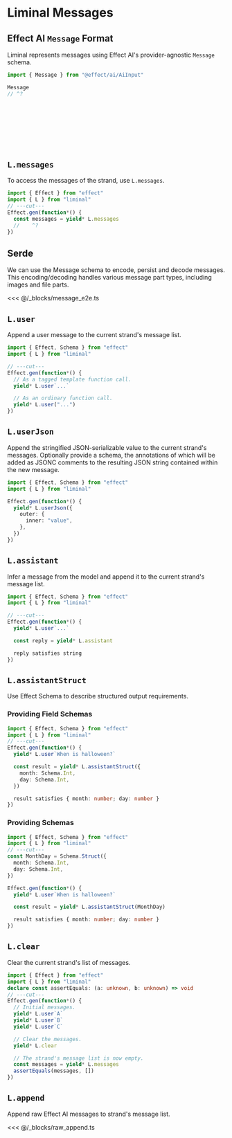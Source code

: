 # Liminal Messages <Badge type="warning" text="beta" />

## Effect AI `Message` Format

Liminal represents messages using Effect AI's provider-agnostic `Message`
schema.

```ts
import { Message } from "@effect/ai/AiInput"

Message
// ^?
```

<br />
<br />
<br />
<br />
<br />
<br />

## `L.messages`

To access the messages of the strand, use `L.messages`.

```ts
import { Effect } from "effect"
import { L } from "liminal"
// ---cut---
Effect.gen(function*() {
  const messages = yield* L.messages
  //    ^?
})
```

## Serde

We can use the Message schema to encode, persist and decode messages. This
encoding/decoding handles various message part types, including images and file
parts.

<<< @/_blocks/message_e2e.ts

## `L.user`

Append a user message to the current strand's message list.

```ts
import { Effect, Schema } from "effect"
import { L } from "liminal"

// ---cut---
Effect.gen(function*() {
  // As a tagged template function call.
  yield* L.user`...`

  // As an ordinary function call.
  yield* L.user("...")
})
```

## `L.userJson`

Append the stringified JSON-serializable value to the current strand's messages.
Optionally provide a schema, the annotations of which will be added as JSONC
comments to the resulting JSON string contained within the new message.

```ts
import { Effect, Schema } from "effect"
import { L } from "liminal"

Effect.gen(function*() {
  yield* L.userJson({
    outer: {
      inner: "value",
    },
  })
})
```

## `L.assistant`

Infer a message from the model and append it to the current strand's message
list.

```ts {4}
import { Effect, Schema } from "effect"
import { L } from "liminal"

// ---cut---
Effect.gen(function*() {
  yield* L.user`...`

  const reply = yield* L.assistant

  reply satisfies string
})
```

## `L.assistantStruct`

Use Effect Schema to describe structured output requirements.

### Providing Field Schemas

```ts {4-7}
import { Effect, Schema } from "effect"
import { L } from "liminal"
// ---cut---
Effect.gen(function*() {
  yield* L.user`When is halloween?`

  const result = yield* L.assistantStruct({
    month: Schema.Int,
    day: Schema.Int,
  })

  result satisfies { month: number; day: number }
})
```

### Providing Schemas

```ts {1-4,9} twoslash
import { Effect, Schema } from "effect"
import { L } from "liminal"
// ---cut---
const MonthDay = Schema.Struct({
  month: Schema.Int,
  day: Schema.Int,
})

Effect.gen(function*() {
  yield* L.user`When is halloween?`

  const result = yield* L.assistantStruct(MonthDay)

  result satisfies { month: number; day: number }
})
```

## `L.clear`

Clear the current strand's list of messages.

```ts
import { Effect } from "effect"
import { L } from "liminal"
declare const assertEquals: (a: unknown, b: unknown) => void
// ---cut---
Effect.gen(function*() {
  // Initial messages.
  yield* L.user`A`
  yield* L.user`B`
  yield* L.user`C`

  // Clear the messages.
  yield* L.clear

  // The strand's message list is now empty.
  const messages = yield* L.messages
  assertEquals(messages, [])
})
```

## `L.append`

Append raw Effect AI messages to strand's message list.

<<< @/_blocks/raw_append.ts
